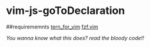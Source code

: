 # vim-js-goToDeclaration

##requirememnts 
[tern_for_vim](https://github.com/sudavid4/tern_for_vim)
[fzf.vim](https://github.com/junegunn/fzf.vim)

*You wanna know what this does? read the bloody code!!*

